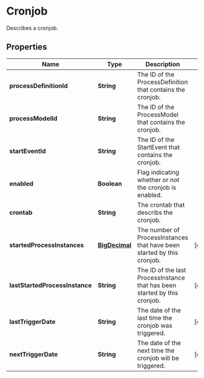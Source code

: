 

# Cronjob

Describes a cronjob.
## Properties

Name | Type | Description | Notes
------------ | ------------- | ------------- | -------------
**processDefinitionId** | **String** | The ID of the ProcessDefinition that contains the cronjob. | 
**processModelId** | **String** | The ID of the ProcessModel that contains the cronjob. | 
**startEventId** | **String** | The ID of the StartEvent that contains the cronjob. | 
**enabled** | **Boolean** | Flag indicating whether or not the cronjob is enabled. | 
**crontab** | **String** | The crontab that describs the cronjob. | 
**startedProcessInstances** | [**BigDecimal**](BigDecimal.md) | The number of ProcessInstances that have been started by this cronjob. |  [optional]
**lastStartedProcessInstance** | **String** | The ID of the last ProcessInstance that has been started by this cronjob. |  [optional]
**lastTriggerDate** | **String** | The date of the last time the cronjob was triggered. |  [optional]
**nextTriggerDate** | **String** | The date of the next time the cronjob will be triggered. |  [optional]



